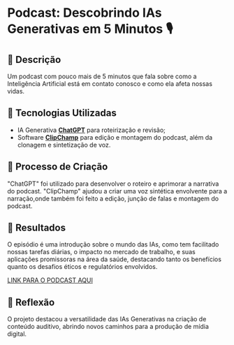 # Podcast: Descobrindo IAs Generativas em 5 Minutos 🎙️

## 📒 Descrição
Um podcast com pouco mais de 5 minutos que fala sobre como a Inteligência Artificial está em contato conosco e como ela afeta nossas vidas.

## 🤖 Tecnologias Utilizadas
- IA Generativa **[ChatGPT](https://chat.openai.com)** para roteirização e revisão;
- Software **[ClipChamp](https://app.clipchamp.com/)** para edição e montagem do podcast, além da clonagem e sintetização de voz.

## 🧐 Processo de Criação
"ChatGPT" foi utilizado para desenvolver o roteiro e aprimorar a narrativa do podcast. "ClipChamp" ajudou a criar uma voz sintética envolvente para a narração,onde também foi feito a edição, junção de falas e montagem do podcast.

## 🚀 Resultados
O episódio é uma introdução sobre o mundo das IAs, como tem facilitado nossas tarefas diárias, o impacto no mercado de trabalho, e suas aplicações promissoras na área da saúde, destacando tanto os benefícios quanto os desafios éticos e regulatórios envolvidos.

[LINK PARA O PODCAST AQUI](https://youtu.be/09IDb4qmaMQ)

## 💭 Reflexão
O projeto destacou a versatilidade das IAs Generativas na criação de conteúdo auditivo, abrindo novos caminhos para a produção de mídia digital.
